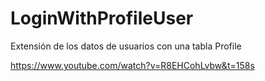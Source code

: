 # LoginWithProfileUser
Extensión de los datos de usuarios con una tabla Profile

https://www.youtube.com/watch?v=R8EHCohLvbw&t=158s
